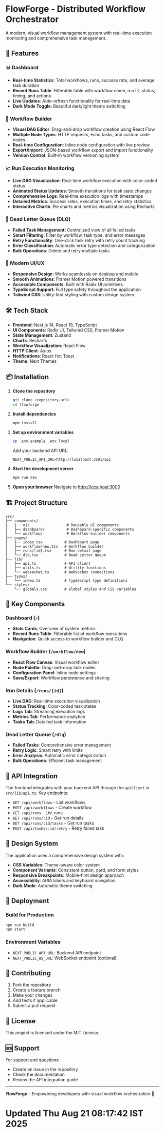 # FlowForge - Distributed Workflow Orchestrator

A modern, visual workflow management system with real-time execution monitoring and comprehensive task management.

## 🚀 Features

### 📊 Dashboard
- **Real-time Statistics**: Total workflows, runs, success rate, and average task duration
- **Recent Runs Table**: Filterable table with workflow name, run ID, status, timing, and actions
- **Live Updates**: Auto-refresh functionality for real-time data
- **Dark Mode Toggle**: Beautiful dark/light theme switching

### 🔧 Workflow Builder
- **Visual DAG Editor**: Drag-and-drop workflow creation using React Flow
- **Multiple Node Types**: HTTP requests, Echo tasks, and custom code nodes
- **Real-time Configuration**: Inline node configuration with live preview
- **Export/Import**: JSON-based workflow export and import functionality
- **Version Control**: Built-in workflow versioning system

### 📈 Run Execution Monitoring
- **Live DAG Visualization**: Real-time workflow execution with color-coded status
- **Animated Status Updates**: Smooth transitions for task state changes
- **Comprehensive Logs**: Real-time execution logs with timestamps
- **Detailed Metrics**: Success rates, execution times, and retry statistics
- **Interactive Charts**: Pie charts and metrics visualization using Recharts

### 🚨 Dead Letter Queue (DLQ)
- **Failed Task Management**: Centralized view of all failed tasks
- **Smart Filtering**: Filter by workflow, task type, and error messages
- **Retry Functionality**: One-click task retry with retry count tracking
- **Error Classification**: Automatic error type detection and categorization
- **Bulk Operations**: Delete and retry multiple tasks

### 🎨 Modern UI/UX
- **Responsive Design**: Works seamlessly on desktop and mobile
- **Smooth Animations**: Framer Motion powered transitions
- **Accessible Components**: Built with Radix UI primitives
- **TypeScript Support**: Full type safety throughout the application
- **Tailwind CSS**: Utility-first styling with custom design system

## 🛠️ Tech Stack

- **Frontend**: Next.js 14, React 18, TypeScript
- **UI Components**: Radix UI, Tailwind CSS, Framer Motion
- **State Management**: Zustand
- **Charts**: Recharts
- **Workflow Visualization**: React Flow
- **HTTP Client**: Axios
- **Notifications**: React Hot Toast
- **Theme**: Next Themes

## 📦 Installation

1. **Clone the repository**
   ```bash
   git clone <repository-url>
   cd flowforge
   ```

2. **Install dependencies**
   ```bash
   npm install
   ```

3. **Set up environment variables**
   ```bash
   cp .env.example .env.local
   ```
   
   Add your backend API URL:
   ```
   NEXT_PUBLIC_API_URL=http://localhost:3001/api
   ```

4. **Start the development server**
   ```bash
   npm run dev
   ```

5. **Open your browser**
   Navigate to [http://localhost:3000](http://localhost:3000)

## 🏗️ Project Structure

```
src/
├── components/
│   ├── ui/                 # Reusable UI components
│   ├── dashboard/          # Dashboard-specific components
│   └── workflow/           # Workflow builder components
├── pages/
│   ├── index.tsx          # Dashboard page
│   ├── workflow/new.tsx   # Workflow builder
│   ├── runs/[id].tsx      # Run detail page
│   └── dlq.tsx            # Dead Letter Queue
├── lib/
│   ├── api.ts             # API client
│   ├── utils.ts           # Utility functions
│   └── websocket.ts       # WebSocket connections
├── types/
│   └── index.ts           # TypeScript type definitions
└── styles/
    └── globals.css        # Global styles and CSS variables
```

## 🎯 Key Components

### Dashboard (`/`)
- **Stats Cards**: Overview of system metrics
- **Recent Runs Table**: Filterable list of workflow executions
- **Navigation**: Quick access to workflow builder and DLQ

### Workflow Builder (`/workflow/new`)
- **React Flow Canvas**: Visual workflow editor
- **Node Palette**: Drag-and-drop task nodes
- **Configuration Panel**: Inline node settings
- **Save/Export**: Workflow persistence and sharing

### Run Details (`/runs/[id]`)
- **Live DAG**: Real-time execution visualization
- **Status Tracking**: Color-coded task states
- **Logs Tab**: Streaming execution logs
- **Metrics Tab**: Performance analytics
- **Tasks Tab**: Detailed task information

### Dead Letter Queue (`/dlq`)
- **Failed Tasks**: Comprehensive error management
- **Retry Logic**: Smart retry with limits
- **Error Analysis**: Automatic error categorization
- **Bulk Operations**: Efficient task management

## 🔌 API Integration

The frontend integrates with your backend API through the `apiClient` in `src/lib/api.ts`. Key endpoints:

- `GET /api/workflows` - List workflows
- `POST /api/workflows` - Create workflow
- `GET /api/runs` - List runs
- `GET /api/runs/:id` - Get run details
- `GET /api/runs/:id/tasks` - Get run tasks
- `POST /api/tasks/:id/retry` - Retry failed task

## 🎨 Design System

The application uses a comprehensive design system with:

- **CSS Variables**: Theme-aware color system
- **Component Variants**: Consistent button, card, and form styles
- **Responsive Breakpoints**: Mobile-first design approach
- **Accessibility**: ARIA labels and keyboard navigation
- **Dark Mode**: Automatic theme switching

## 🚀 Deployment

### Build for Production
```bash
npm run build
npm start
```

### Environment Variables
- `NEXT_PUBLIC_API_URL`: Backend API endpoint
- `NEXT_PUBLIC_WS_URL`: WebSocket endpoint (optional)

## 🤝 Contributing

1. Fork the repository
2. Create a feature branch
3. Make your changes
4. Add tests if applicable
5. Submit a pull request

## 📄 License

This project is licensed under the MIT License.

## 🆘 Support

For support and questions:
- Create an issue in the repository
- Check the documentation
- Review the API integration guide

---

**FlowForge** - Empowering developers with visual workflow orchestration 🚀
# Updated Thu Aug 21 08:17:42 IST 2025
